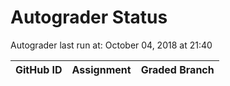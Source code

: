 # Autograder Status
Autograder last run at: October 04, 2018 at 21:40

| GitHub ID | Assignment | Graded Branch |
|-----------|------------|---------------|
